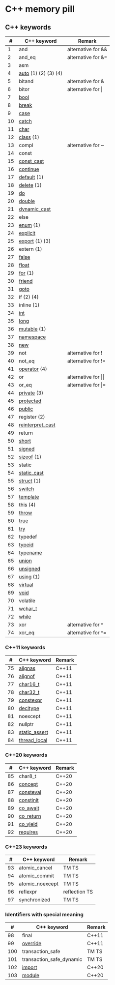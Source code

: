 # C++ memory pill

## C++ keywords

| #  | C++ keyword                                                                                        | Remark                     |
| -- | -------------------------------------------------------------------------------------------------- | -------------------------- |
| 1  | and                                                                                                | alternative for &amp;&amp; |
| 2  | and_eq                                                                                             | alternative for &amp;=     |
| 3  | asm                                                                                                |                            |
| 4  | [auto](https://github.com/memorypill/cpp/blob/main/fundamental_types.cpp) (1) (2) (3) (4)          |                            |
| 5  | bitand                                                                                             | alternative for &amp;      |
| 6  | bitor                                                                                              | alternative for \|         |
| 7  | [bool](https://github.com/memorypill/cpp/blob/main/fundamental_types.cpp)                          |                            |
| 8  | [break](https://github.com/memorypill/cpp/blob/main/cycles.cpp)                                    |                            |
| 9  | [case](https://github.com/memorypill/cpp/blob/main/enums.cpp)                                      |                            |
| 10 | [catch](https://github.com/memorypill/cpp/blob/main/exceptions.cpp)                                |                            |
| 11 | [char](https://github.com/memorypill/cpp/blob/main/fundamental_types.cpp)                          |                            |
| 12 | [class](https://github.com/memorypill/cpp/blob/main/union_vs_struct_vs_class.cpp) (1)              |                            |
| 13 | compl                                                                                              | alternative for ~          |
| 14 | const                                                                                              |                            |
| 15 | [const_cast](https://github.com/memorypill/cpp/blob/main/casts.cpp)                                |                            |
| 16 | [continue](https://github.com/memorypill/cpp/blob/main/cycles.cpp)                                 |                            |
| 17 | [default](https://github.com/memorypill/cpp/blob/main/enums.cpp) (1)                               |                            |
| 18 | [delete](https://github.com/memorypill/cpp/blob/main/constructors.cpp) (1)                         |                            |
| 19 | [do](https://github.com/memorypill/cpp/blob/main/cycles.cpp)                                       |                            |
| 20 | [double](https://github.com/memorypill/cpp/blob/main/fundamental_types.cpp)                        |                            |
| 21 | [dynamic_cast](https://github.com/memorypill/cpp/blob/main/casts.cpp)                              |                            |
| 22 | else                                                                                               |                            |
| 23 | [enum](https://github.com/memorypill/cpp/blob/main/enums.cpp) (1)                                  |                            |
| 24 | [explicit](https://github.com/memorypill/cpp/blob/main/custom_operators.cpp)                       |                            |
| 25 | [export](https://github.com/memorypill/cpp/blob/main/my_module1.ixx) (1) (3)                       |                            |
| 26 | extern (1)                                                                                         |                            |
| 27 | [false](https://github.com/memorypill/cpp/blob/main/fundamental_types.cpp)                         |                            |
| 28 | [float](https://github.com/memorypill/cpp/blob/main/fundamental_types.cpp)                         |                            |
| 29 | [for](https://github.com/memorypill/cpp/blob/main/cycles.cpp) (1)                                  |                            |
| 30 | [friend](https://github.com/memorypill/cpp/blob/main/inheritance_abstract_virtual_friend.cpp)      |                            |
| 31 | [goto](https://github.com/memorypill/cpp/blob/main/cycles.cpp)                                     |                            |
| 32 | if (2) (4)                                                                                         |                            |
| 33 | inline (1)                                                                                         |                            |
| 34 | [int](https://github.com/memorypill/cpp/blob/main/fundamental_types.cpp)                           |                            |
| 35 | [long](https://github.com/memorypill/cpp/blob/main/fundamental_types.cpp)                          |                            |
| 36 | [mutable](https://github.com/memorypill/cpp/blob/main/lambda.cpp) (1)                              |                            |
| 37 | [namespace](https://github.com/memorypill/cpp/blob/main/modules_and_namespaces.cpp)                |                            |
| 38 | [new](https://github.com/memorypill/cpp/blob/main/arrays.cpp)                                      |                            |
| 39 | not                                                                                                | alternative for !          |
| 40 | not_eq                                                                                             | alternative for !=         |
| 41 | [operator](https://github.com/memorypill/cpp/blob/main/custom_operators.cpp) (4)                   |                            |
| 42 | or                                                                                                 | alternative for \|\|       |
| 43 | or_eq                                                                                              | alternative for \|=        |
| 44 | [private](https://github.com/memorypill/cpp/blob/main/inheritance_abstract_virtual_friend.cpp) (3) |                            |
| 45 | [protected](https://github.com/memorypill/cpp/blob/main/inheritance_abstract_virtual_friend.cpp)   |                            |
| 46 | [public](https://github.com/memorypill/cpp/blob/main/inheritance_abstract_virtual_friend.cpp)      |                            |
| 47 | register (2)                                                                                       |                            |
| 48 | [reinterpret_cast](https://github.com/memorypill/cpp/blob/main/casts.cpp)                          |                            |
| 49 | return                                                                                             |                            |
| 50 | [short](https://github.com/memorypill/cpp/blob/main/fundamental_types.cpp)                         |                            |
| 51 | [signed](https://github.com/memorypill/cpp/blob/main/fundamental_types.cpp)                        |                            |
| 52 | [sizeof](https://github.com/memorypill/cpp/blob/main/fundamental_types.cpp) (1)                    |                            |
| 53 | static                                                                                             |                            |
| 54 | [static_cast](https://github.com/memorypill/cpp/blob/main/casts.cpp)                               |                            |
| 55 | [struct](https://github.com/memorypill/cpp/blob/main/union_vs_struct_vs_class.cpp) (1)             |                            |
| 56 | [switch](https://github.com/memorypill/cpp/blob/main/enums.cpp)                                    |                            |
| 57 | [template](https://github.com/memorypill/cpp/blob/main/templates.cpp)                              |                            |
| 58 | this (4)                                                                                           |                            |
| 59 | [throw](https://github.com/memorypill/cpp/blob/main/exceptions.cpp)                                |                            |
| 60 | [true](https://github.com/memorypill/cpp/blob/main/fundamental_types.cpp)                          |                            |
| 61 | [try](https://github.com/memorypill/cpp/blob/main/exceptions.cpp)                                  |                            |
| 62 | typedef                                                                                            |                            |
| 63 | [typeid](https://github.com/memorypill/cpp/blob/main/fundamental_types.cpp)                        |                            |
| 64 | [typename](https://github.com/memorypill/cpp/blob/main/templates.cpp)                              |                            |
| 65 | [union](https://github.com/memorypill/cpp/blob/main/union_vs_struct_vs_class.cpp)                  |                            |
| 66 | [unsigned](https://github.com/memorypill/cpp/blob/main/fundamental_types.cpp)                      |                            |
| 67 | [using](https://github.com/memorypill/cpp/blob/main/modules_and_namespaces.cpp) (1)                |                            |
| 68 | [virtual](https://github.com/memorypill/cpp/blob/main/inheritance_abstract_virtual_friend.cpp)     |                            |
| 69 | [void](https://github.com/memorypill/cpp/blob/main/fundamental_types.cpp)                          |                            |
| 70 | volatile                                                                                           |                            |
| 71 | [wchar_t](https://github.com/memorypill/cpp/blob/main/fundamental_types.cpp)                       |                            |
| 72 | [while](https://github.com/memorypill/cpp/blob/main/cycles.cpp)                                    |                            |
| 73 | xor                                                                                                | alternative for ^          |
| 74 | xor_eq                                                                                             | alternative for ^=         |

### C++11 keywords

| #  | C++ keyword                                                                         | Remark |
| -- | ----------------------------------------------------------------------------------- | ------ |
| 75 | [alignas](https://github.com/memorypill/cpp/blob/main/union_vs_struct_vs_class.cpp) | C++11  |
| 76 | [alignof](https://github.com/memorypill/cpp/blob/main/union_vs_struct_vs_class.cpp) | C++11  |
| 77 | [char16_t](https://github.com/memorypill/cpp/blob/main/fundamental_types.cpp)       | C++11  |
| 78 | [char32_t](https://github.com/memorypill/cpp/blob/main/fundamental_types.cpp)       | C++11  |
| 79 | [constexpr](https://github.com/memorypill/cpp/blob/main/compile_time.cpp)           | C++11  |
| 80 | [decltype](https://github.com/memorypill/cpp/blob/main/templates.cpp)               | C++11  |
| 81 | noexcept                                                                            | C++11  |
| 82 | nullptr                                                                             | C++11  |
| 83 | [static_assert](https://github.com/memorypill/cpp/blob/main/compile_time.cpp)       | C++11  |
| 84 | [thread_local](https://github.com/memorypill/cpp/blob/main/thread.cpp)              | C++11  |

### C++20 keywords

| #  | C++ keyword                                                               | Remark |
| -- | ------------------------------------------------------------------------- | ------ |
| 85 | char8_t                                                                   | C++20  |
| 86 | [concept](https://github.com/memorypill/cpp/blob/main/templates.cpp)      | C++20  |
| 87 | [consteval](https://github.com/memorypill/cpp/blob/main/compile_time.cpp) | C++20  |
| 88 | [constinit](https://github.com/memorypill/cpp/blob/main/compile_time.cpp) | C++20  |
| 89 | [co_await](https://github.com/memorypill/cpp/blob/main/coroutines.cpp)    | C++20  |
| 90 | [co_return](https://github.com/memorypill/cpp/blob/main/coroutines.cpp)   | C++20  |
| 91 | [co_yield](https://github.com/memorypill/cpp/blob/main/coroutines.cpp)    | C++20  |
| 92 | [requires](https://github.com/memorypill/cpp/blob/main/templates.cpp)     | C++20  |

### C++23 keywords

| #  | C++ keyword     | Remark        |
| -- | --------------- | ------------- |
| 93 | atomic_cancel   | TM TS         |
| 94 | atomic_commit   | TM TS         |
| 95 | atomic_noexcept | TM TS         |
| 96 | reflexpr        | reflection TS |
| 97 | synchronized    | TM TS         |

### Identifiers with special meaning

| #   | C++ keyword                                                                                     | Remark |
| --- | ----------------------------------------------------------------------------------------------- | ------ |
| 98  | final                                                                                           | C++11  |
| 99  | [override](https://github.com/memorypill/cpp/blob/main/inheritance_abstract_virtual_friend.cpp) | C++11  |
| 100 | transaction_safe                                                                                | TM TS  |
| 101 | transaction_safe_dynamic                                                                        | TM TS  |
| 102 | [import](https://github.com/memorypill/cpp/blob/main/modules_and_namespaces.cpp)                | C++20  |
| 103 | [module](https://github.com/memorypill/cpp/blob/main/modules_and_namespaces.cpp)                | C++20  |
